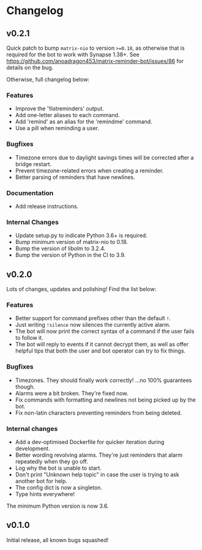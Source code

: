 # Changelog

## v0.2.1

Quick patch to bump `matrix-nio` to version `>=0.18`, as otherwise that is required for the bot to work with Synapse 1.38+.
See https://github.com/anoadragon453/matrix-reminder-bot/issues/86 for details on the bug.

Otherwise, full changelog below:

### Features

* Improve the '!listreminders' output.
* Add one-letter aliases to each command.
* Add 'remind' as an alias for the 'remindme' command.
* Use a pill when reminding a user.

### Bugfixes

* Timezone errors due to daylight savings times will be corrected after a bridge restart.
* Prevent timezone-related errors when creating a reminder.
* Better parsing of reminders that have newlines.

### Documentation

* Add release instructions.

### Internal Changes

* Update setup.py to indicate Python 3.6+ is required.
* Bump minimum version of matrix-nio to 0.18.
* Bump the version of libolm to 3.2.4.
* Bump the version of Python in the CI to 3.9.


## v0.2.0

Lots of changes, updates and polishing! Find the list below:

### Features

* Better support for command prefixes other than the default `!`.
* Just writing `!silence` now silences the currently active alarm.
* The bot will now print the correct syntax of a command if the user fails to follow it.
* The bot will reply to events if it cannot decrypt them, as well as offer helpful tips that both the user and bot operator can try to fix things.

### Bugfixes

* Timezones. They should finally work correctly! ...no 100% guarantees though.
* Alarms were a bit broken. They're fixed now.
* Fix commands with formatting and newlines not being picked up by the bot.
* Fix non-latin characters preventing reminders from being deleted.

### Internal changes

* Add a dev-optimised Dockerfile for quicker iteration during development.
* Better wording revolving alarms. They're just reminders that alarm repeatedly when they go off.
* Log why the bot is unable to start.
* Don't print "Unknown help topic" in case the user is trying to ask another bot for help.
* The config dict is now a singleton.
* Type hints everywhere!

The minimum Python version is now 3.6.

## v0.1.0

Initial release, all known bugs squashed!
